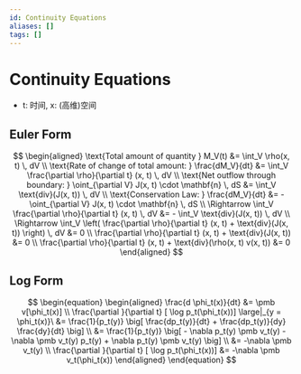 ```yaml
---
id: Continuity Equations
aliases: []
tags: []
---
```


# Continuity Equations

- t: 时间, x: (高维)空间

## Euler Form

$$
\begin{aligned}
\text{Total amount of quantity } M_V(t) &= \int_V \rho(x, t) \, dV \\
\text{Rate of change of total amount: } \frac{dM_V}{dt} &= \int_V \frac{\partial \rho}{\partial t} (x, t) \, dV \\
\text{Net outflow through boundary: } \oint_{\partial V} J(x, t) \cdot \mathbf{n} \, dS &= \int_V \text{div}(J(x, t)) \, dV  \\
\text{Conservation Law: } \frac{dM_V}{dt} &= - \oint_{\partial V} J(x, t) \cdot \mathbf{n} \, dS \\
\Rightarrow \int_V \frac{\partial \rho}{\partial t} (x, t) \, dV &= - \int_V \text{div}(J(x, t)) \, dV \\
\Rightarrow \int_V \left( \frac{\partial \rho}{\partial t} (x, t) + \text{div}(J(x, t)) \right) \, dV &= 0 \\
\frac{\partial \rho}{\partial t} (x, t) + \text{div}(J(x, t)) &= 0 \\
\frac{\partial \rho}{\partial t} (x, t) + \text{div}(\rho(x, t) v(x, t)) &= 0
\end{aligned}
$$

## Log Form

$$
\begin{equation}
\begin{aligned}
\frac{d \phi_t(x)}{dt} &= \pmb v[\phi_t(x)]  \\
\frac{\partial }{\partial  t} [ \log p_t(\phi_t(x))] \large|_{y = \phi_t(x)}\
&= \frac{1}{p_t(y)} \big[ \frac{dp_t(y)}{dt} + \frac{dp_t(y)}{dy} \frac{dy}{dt}  \big] \\
&= \frac{1}{p_t(y)}  \big[ - \nabla  p_t(y) \pmb v_t(y) - \nabla \pmb v_t(y) p_t(y) + \nabla  p_t(y) \pmb v_t(y) \big] \\
&= -\nabla \pmb v_t(y) \\
\frac{\partial }{\partial t} [ \log p_t(\phi_t(x))] &= -\nabla \pmb v_t(\phi_t(x))
\end{aligned}
\end{equation}
$$

